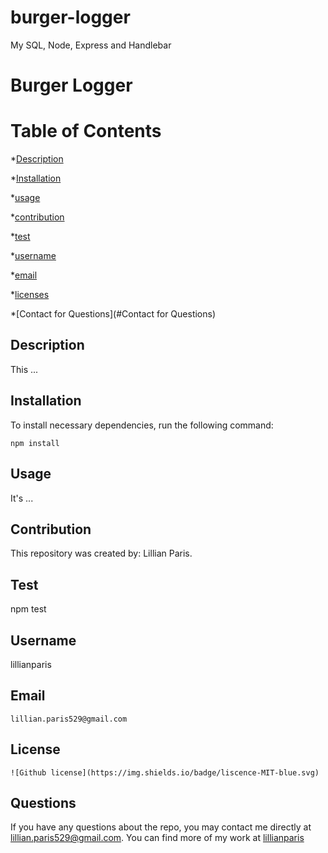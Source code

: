 # burger-logger
My SQL, Node, Express and Handlebar

# Burger Logger
# Table of Contents 

*[Description](#description) 

*[Installation](#Installation) 

*[usage](#usage) 

*[contribution](#contribution) 

*[test](#test) 

*[username](#username) 

 *[email](#email) 

*[licenses](#licenses) 

*[Contact for Questions](#Contact for Questions) 


## Description
This ...


## Installation
To install necessary dependencies, run the following command:

```
npm install
```

## Usage
It's ...

## Contribution
This repository was created by: Lillian Paris.

    
## Test
npm test
    
## Username
lillianparis
    
## Email
    lillian.paris529@gmail.com
    
## License
    ![Github license](https://img.shields.io/badge/liscence-MIT-blue.svg)

## Questions

If you have any questions about the repo, you may contact me directly at lillian.paris529@gmail.com. You can find more of my work at [lillianparis](https://github.com/lillianparis)